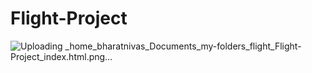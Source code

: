 # Flight-Project
![Uploading _home_bharatnivas_Documents_my-folders_flight_Flight-Project_index.html.png…]()
